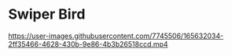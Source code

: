 # Swiper Bird

https://user-images.githubusercontent.com/7745506/165632034-2ff35466-4628-430b-9e86-4b3b26518ccd.mp4

